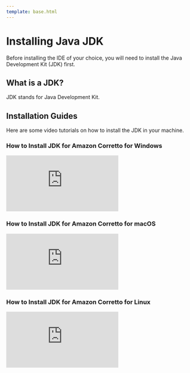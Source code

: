 ```yaml
---
template: base.html
---
```


# Installing Java JDK

Before installing the IDE of your choice, you will need to install the Java Development Kit (JDK) first.

## What is a JDK?

JDK stands for Java Development Kit.

## Installation Guides

Here are some video tutorials on how to install the JDK in your machine.

### How to Install JDK for Amazon Corretto for Windows

<div class="text-center">
	<iframe class="youtube-iframe" src="https://www.youtube.com/embed/-p0NTsSHlxg" title="YouTube video player" frameborder="0" allow="accelerometer; autoplay; clipboard-write; encrypted-media; gyroscope; picture-in-picture" allowfullscreen></iframe>
</div>

### How to Install JDK for Amazon Corretto for macOS

<div class="text-center">
	<iframe class="youtube-iframe" src="https://www.youtube.com/embed/-tSV0SKL940" title="YouTube video player" frameborder="0" allow="accelerometer; autoplay; clipboard-write; encrypted-media; gyroscope; picture-in-picture" allowfullscreen></iframe>
</div>

### How to Install JDK for Amazon Corretto for Linux

<div class="text-center">
	<iframe class="youtube-iframe" src="https://www.youtube.com/embed/B-zzjTzEWBU" title="YouTube video player" frameborder="0" allow="accelerometer; autoplay; clipboard-write; encrypted-media; gyroscope; picture-in-picture" allowfullscreen></iframe>
</div>
